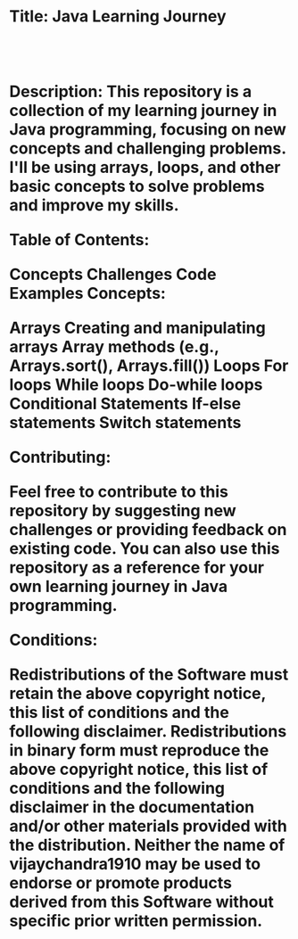 

<h1>Title: Java Learning Journey<h1><br>

Description: This repository is a collection of my learning journey in Java programming, focusing on new concepts and challenging problems. I'll be using arrays, loops, and other basic concepts to solve problems and improve my skills.

Table of Contents:

Concepts
Challenges
Code Examples
Concepts:

Arrays
Creating and manipulating arrays
Array methods (e.g., Arrays.sort(), Arrays.fill())
Loops
For loops
While loops
Do-while loops
Conditional Statements
If-else statements
Switch statements

Contributing:

Feel free to contribute to this repository by suggesting new challenges or providing feedback on existing code. You can also use this repository as a reference for your own learning journey in Java programming.

Conditions:

Redistributions of the Software must retain the above copyright notice, this list of conditions and the following disclaimer.
Redistributions in binary form must reproduce the above copyright notice, this list of conditions and the following disclaimer in the documentation and/or other materials provided with the distribution.
Neither the name of vijaychandra1910 may be used to endorse or promote products derived from this Software without specific prior written permission.

